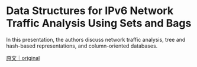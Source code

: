 
# Data Structures for IPv6 Network Traffic Analysis Using Sets and Bags

In this presentation, the authors discuss network traffic analysis, tree and hash-based representations, and column-oriented databases.

[原文｜original](https://insights.sei.cmu.edu/library/data-structures-for-ipv6-network-traffic-analysis-using-sets-and-bags/)
        